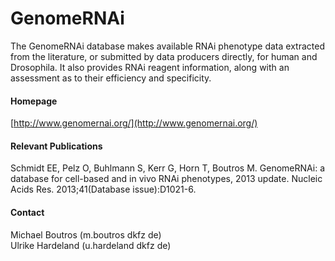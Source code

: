 # GenomeRNAi
The GenomeRNAi database makes available RNAi phenotype data extracted from the literature, or submitted by data producers directly, for human and Drosophila. It also provides RNAi reagent information, along with an assessment as to their efficiency and specificity.

#### Homepage
[http://www.genomernai.org/](http://www.genomernai.org/)

#### Relevant Publications
Schmidt EE, Pelz O, Buhlmann S, Kerr G, Horn T, Boutros M. GenomeRNAi: a database for cell-based and in vivo RNAi phenotypes, 2013 update. Nucleic Acids Res. 2013;41(Database issue):D1021-6.

#### Contact
Michael Boutros (m.boutros <at> dkfz <dot> de)<br/>
Ulrike Hardeland (u.hardeland <at> dkfz <dot> de)

